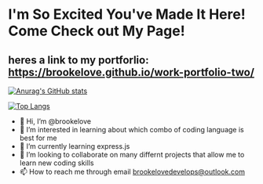   # I'm So Excited You've Made It Here! Come Check out My Page!
 ## heres a link to my portforlio: https://brookelove.github.io/work-portfolio-two/
[![Anurag's GitHub stats](https://github-readme-stats.vercel.app/api?username=brookelove&theme=calm)](https://github.com/anuraghazra/github-readme-stats)

[![Top Langs](https://github-readme-stats.vercel.app/api/top-langs/?username=brookelove&layout=compact&theme=calm)](https://github.com/anuraghazra/github-readme-stats)
- 👋 Hi, I’m @brookelove
- 👀 I’m interested in learning about which combo of coding language is best for me 
- 🌱 I’m currently learning express.js
- 💞️ I’m looking to collaborate on many differnt projects that allow me to learn new coding skills
- 📫 How to reach me through email brookelovedevelops@outlook.com
                                
<!---
brookelove/brookelove is a ✨ special ✨ repository because its `README.md` (this file) appears on your GitHub profile.
You can click the Preview link to take a look at your changes.
--->
